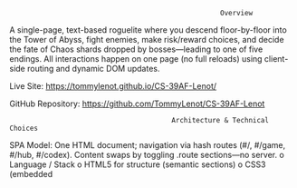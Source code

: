                                                         Overview
A single-page, text-based roguelite where you descend floor-by-floor into the Tower of Abyss, fight enemies, make risk/reward choices, and decide the fate of Chaos shards dropped by bosses—leading to one of five endings.
All interactions happen on one page (no full reloads) using client-side routing and dynamic DOM updates.

Live Site: https://tommylenot.github.io/CS-39AF-Lenot/

GitHub Repository: https://github.com/TommyLenot/CS-39AF-Lenot

                                            Architecture & Technical Choices
SPA Model: One HTML document; navigation via hash routes (#/, #/game, #/hub, #/codex). Content swaps by toggling .route sections—no server.
o Language / Stack
	o HTML5 for structure (semantic sections)
	o CSS3 (embedded <style>) for layout/theme
	o Vinilla JavaScript (ES6) for router, state, RNG, combat/events
o Routing: Hash-based (hashchange listener) sets the active view and moves focus to #app for accessibility.
o State: Single in-memory object Game.s (HP/Armor/Will/Power, items, floor/room, XP/level, shard counts, etc.). localStorage used only for “Best Floor”.
o No frameworks, no backend, no build tools. Pure client-side.

                                                      State & Logic:
o Seedable RNG: XOR-shift variant for reproducible runs; optional seed input.
o Encounters per room: Combat, Skill/Event, or Campfire.
o Combat rules: d20 + POW + 2 vs enemy DEF; crit on 20. Grenades, Medkits (full heal), Pray (Will-based heal).

	o From Floor 3: regular rooms can spawn two enemies.
	o From Floor 6: enemies can heal (5–10 HP) or defend (reduced damage until next act).
	o Floors 7–10: enemies scale harder.
	o Final boss (Floor 10): Chaos Lord—tougher than earlier bosses.

o Random combat events: warp heal, armor buff, damage buff, stuns (you, enemy, or both), or Voice of the Emperor (choose heal/restore/smite).
o Non-combat events: attempt or ignore. Success grants items or +1 stat; failure deals HP damage, consumes an item, or reduces a stat.

o Boss shards & endings: Each boss drops a Chaos shard. Choose Destroy or Keep. After the last shard:
	o Purity (10 destroyed) – hailed as a legend
	o Good (6–9 destroyed) – world saved at great cost
	o Neutral (5 destroyed) – penance crusade
	o Bad (1–4 destroyed) – detained as corrupted
	o Traitor (0 destroyed) – join the Long War

	                                                 Styling Decisions (CSS):
o	Theme: Dark, high-contrast palette with subtle gradients; soft shadows, rounded cards.
o	Layout: Responsive grid cards; compact status “chips”; sticky nav with translucent backdrop.
o	Typography: System UI stack for clarity and performance.
o	UX polish: Scrollable combat log; action buttons grouped; consistent spacing; minimal motion.

													Accessibility Considerations: 
o Semantic structure: headings, lists, descriptive button text
o Color contrast: dark theme with high-contrast inks; emphasis via .good, .bad, .amber
o Live region: the battle/event log uses aria-live="polite" to announce updates
o Keyboard: all controls are standard buttons/links (Tab/Enter/Space work)
o Focus management: router moves focus to #app after navigation for screen reader continuity
                                                        How to Use

1. Click Game (or ▶ New Run), choose Class/Subfaction/Difficulty, optionally set a Seed.
2. Click Start to begin.
3. Read the log, choose actions, and advance room-by-room.
4. On boss defeat, decide the shard’s fate.
5. Reach Floor 10 and defeat the Chaos Lord for an ending based on your shard decisions.
